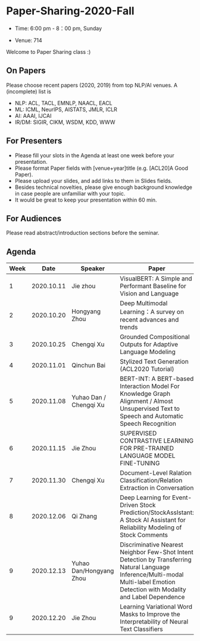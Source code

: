 # Paper-Sharing-2020-Fall

- Time: 6:00 pm - 8：00 pm, Sunday

- Venue: 714

Welcome to Paper Sharing class :)

## On Papers
Please choose recent papers (2020, 2019) from top NLP/AI venues. A (incomplete) list is

- NLP: ACL, TACL, EMNLP, NAACL, EACL
- ML: ICML, NeurIPS, AISTATS, JMLR, ICLR
- AI: AAAI, IJCAI
- IR/DM: SIGIR, CIKM, WSDM, KDD, WWW


## For Presenters
- Please fill your slots in the Agenda at least one week before your presentation.
- Please format Paper fields with [venue+year]title (e.g. [ACL20]A Good Paper).
- Please upload your slides, and add links to them in Slides fields.
- Besides technical novelties, please give enough background knowledge in case people are unfamiliar with your topic.
- It would be great to keep your presentation within 60 min.

## For Audiences
Please read abstract/introduction sections before the seminar.


## Agenda
|Week|	Date	|Speaker|	Paper|	Materials|
|  ----   | ----  |   ----   | ----  |   ----   |
|1|	2020.10.11	|Jie zhou|	VisualBERT: A Simple and Performant Baseline for Vision and Language|	[Materials](https://arxiv.org/pdf/1908.03557.pdf)|
|2|	2020.10.20	|Hongyang Zhou | Deep Multimodal Learning：A survey on recent advances and trends	| [Materials](https://ieeexplore.ieee.org/stamp/stamp.jsp?tp=&arnumber=8103116)	|
|3|	2020.10.25	| Chengqi Xu |	Grounded Compositional Outputs for Adaptive Language Modeling | [Materials](https://arxiv.org/abs/2009.11523)	|
|4|	2020.11.01	| Qinchun Bai | Stylized Text Generation (ACL2020 Tutorial)	|	[Materials](https://drive.google.com/file/d/1r5BbBZii3qPXGWJ7aKN3AAw4lhLDuVvp/view)|
|5|	2020.11.08	| Yuhao Dan / Chengqi Xu | BERT-INT: A BERT-based Interaction Model For Knowledge Graph Alignment / Almost Unsupervised Text to Speech and Automatic Speech Recognition	|	[Materials](https://www.ijcai.org/Proceedings/2020/0439.pdf) [Materials](https://arxiv.org/abs/1905.06791)|
|6|	2020.11.15	| Jie Zhou | SUPERVISED CONTRASTIVE LEARNING FOR PRE-TRAINED LANGUAGE MODEL FINE-TUNING	|	[Materials](https://arxiv.org/pdf/2011.01403.pdf)|
|7|	2020.11.30	| Chengqi Xu | Document-Level Ralation Classification/Relation Extraction in Conversation	|	[Materials]()|
|8|	2020.12.06	| Qi Zhang | Deep Learning for Event-Driven Stock Prediction/StockAssIstant: A Stock AI Assistant for Reliability Modeling of Stock Comments	|	[Materials]()|
|9|	2020.12.13	| Yuhao Dan/Hongyang Zhou | Discriminative Nearest Neighbor Few-Shot Intent Detection by Transferring Natural Language Inference/Multi-modal Multi-label Emotion Detection with Modality and Label Dependence	|	[Materials]()|
|9|	2020.12.20	| Jie Zhou | Learning Variational Word Masks to Improve the Interpretability of Neural Text Classifiers	|	[Materials]()|
